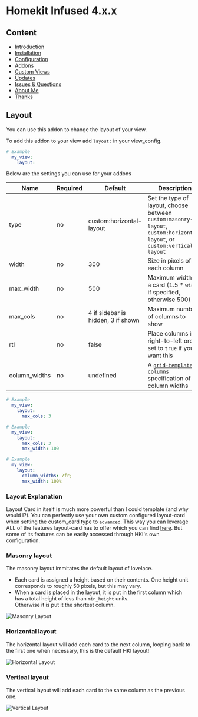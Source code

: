 # Homekit Infused 4.x.x

## Content
- [Introduction](../index.md)
- [Installation](../installation.md)
- [Configuration](../configuration.md)
- [Addons](../addons.md)
- [Custom Views](../custom_views.md)
- [Updates](../updates.md)
- [Issues & Questions](../issues.md)
- [About Me](../about.md)
- [Thanks](../thanks.md)

## Layout

You can use this addon to change the layout of your view.

To add this addon to your view add `layout:` in your view_config.

```yaml
# Example
  my_view:
    layout:
```

Below are the settings you can use for your addons

| Name | Required | Default | Description |
|----------------------------------|-------------|----------------------|-----------------------------------------------------------------------------------------------------------------------------------------------------------------------------------|
| type | no | custom:horizontal-layout | Set the type of layout, choose between `custom:masonry-layout`, `custom:horizontal-layout`, or `custom:vertical-layout` |
| width | no | 300 | Size in pixels of each column |
| max_width | no | 500 | Maximum width of a card (1.5 \* `width` if specified, otherwise 500) |
| max_cols | no | 4 if sidebar is hidden, 3 if shown | Maximum number of columns to show |
| rtl | no | false | Place columns in right-to-left order, set to `true` if you want this |                                                                                     
| column_widths | no | undefined | A [`grid-template-columns`](https://developer.mozilla.org/en-US/docs/Web/CSS/grid-template-columns) specification of column widths |

```yaml
# Example
  my_view:
    layout:
      max_cols: 3
```
```yaml
# Example
  my_view:
    layout:
      max_cols: 3
      max_width: 100
```
```yaml
# Example
  my_view:
    layout:
      column_widths: 7fr;
      max_width: 100%
```

### Layout Explanation
Layout Card in itself is much more powerful than I could template (and why would I?). You can perfectly use your own custom configured layout-card when setting the custom_card type to `advanced`. This way you can leverage ALL of the features layout-card has to offer which you can find [here](https://github.com/thomasloven/lovelace-layout-card/blob/master/README.md). But some of its features can be easily accessed through HKI's own configuration.

### Masonry layout

The masonry layout immitates the default layout of lovelace.

- Each card is assigned a height based on their contents. One height unit corresponds to roughly 50 pixels, but this may vary.
- When a card is placed in the layout, it is put in the first column which has a total height of less than `min_height` units. \
  Otherwise it is put it the shortest column.

![Masonry Layout](https://user-images.githubusercontent.com/1299821/111067510-f2639100-84c4-11eb-9ce1-b40cf1f13772.png)

### Horizontal layout

The horizontal layout will add each card to the next column, looping back to the first one when necessary, this is the default HKI layout!:

![Horizontal Layout](https://user-images.githubusercontent.com/1299821/111067632-7453ba00-84c5-11eb-942c-88dab6d1f19b.png)

### Vertical layout

The vertical layout will add each card to the same column as the previous one.

![Vertical Layout](https://user-images.githubusercontent.com/1299821/111067990-17f19a00-84c7-11eb-905a-2c687e85e972.png)
